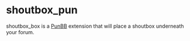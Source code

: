 # shoutbox_pun

shoutbox_box is a [PunBB](https://github.com/punbb/punbb) extension that will place a shoutbox underneath your forum.

